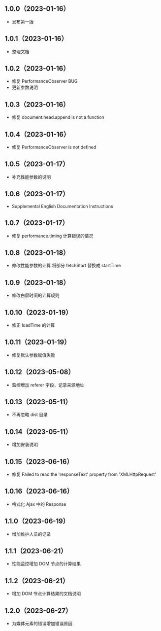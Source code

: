 <!--
 * @Author: strick
 * @LastEditors: strick
 * @Date: 2023-01-12 10:17:17
 * @LastEditTime: 2023-06-27 17:03:40
 * @Description: 变更日志
 * @FilePath: /web/shin-monitor/CHANGELOG.md
-->
## 1.0.0（2023-01-16）
* 发布第一版

## 1.0.1（2023-01-16）
* 整理文档

## 1.0.2（2023-01-16）
* 修复 PerformanceObserver BUG
* 更新参数说明

## 1.0.3（2023-01-16）
* 修复 document.head.append is not a function

## 1.0.4（2023-01-16）
* 修复 PerformanceObserver is not defined

## 1.0.5（2023-01-17）
* 补充性能参数的说明

## 1.0.6（2023-01-17）
* Supplemental English Documentation Instructions

## 1.0.7（2023-01-17）
* 修复 performance.timing 计算错误的情况

## 1.0.8（2023-01-18）
* 修改性能参数的计算 将部分 fetchStart 替换成 startTime

## 1.0.9（2023-01-18）
* 修改白屏时间的计算规则

## 1.0.10（2023-01-19）
* 修正 loadTime 的计算

## 1.0.11（2023-01-19）
* 修复默认参数赋值失败

## 1.0.12（2023-05-08）
* 监控增加 referer 字段，记录来源地址

## 1.0.13（2023-05-11）
* 不再忽略 dist 目录

## 1.0.14（2023-05-11）
* 增加安装说明

## 1.0.15（2023-06-16）
* 修复 Failed to read the 'responseText' property from 'XMLHttpRequest'

## 1.0.16（2023-06-16）
* 格式化 Ajax 中的 Response

## 1.1.0（2023-06-19）
* 增加维护人员的记录

## 1.1.1（2023-06-21）
* 性能监控增加 DOM 节点的计算结果

## 1.1.2（2023-06-21）
* 增加 DOM 节点计算结果的文档说明

## 1.2.0（2023-06-27）
* 为媒体元素的错误增加错误原因